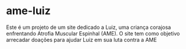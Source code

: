 # ame-luiz
Este é um projeto de um site dedicado a Luiz, uma criança corajosa enfrentando Atrofia Muscular Espinhal (AME). O site tem como objetivo arrecadar doações para ajudar Luiz em sua luta contra a AME
